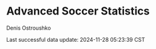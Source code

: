 # Advanced Soccer Statistics
Denis Ostroushko

<!-- gfm -->

Last successful data update: 2024-11-28 05:23:39 CST
